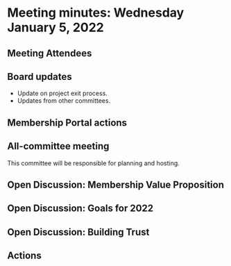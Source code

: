 # Meeting minutes: Wednesday January 5, 2022

## Meeting Attendees

## Board updates

- Update on project exit process.
- Updates from other committees.

## Membership Portal actions

## All-committee meeting

This committee will be responsible for planning and hosting.

## Open Discussion: Membership Value Proposition

## Open Discussion: Goals for 2022

## Open Discussion: Building Trust

## Actions
